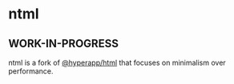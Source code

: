 # ntml

## WORK-IN-PROGRESS

ntml is a fork of [@hyperapp/html](https://github.com/jorgebucaran/hyperapp/tree/master/pkg/html) that focuses on minimalism over performance.
